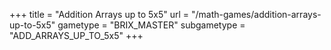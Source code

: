 +++
title = "Addition Arrays up to 5x5"
url = "/math-games/addition-arrays-up-to-5x5"
gametype = "BRIX_MASTER"
subgametype = "ADD_ARRAYS_UP_TO_5x5"
+++